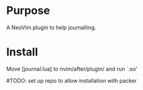 # Purpose
A NeoVim plugin to help journalling.

# Install 
Move [journal.lua] to nvim/after/plugin/ and run `:so'

#TODO: set up repo to allow installation with packer
